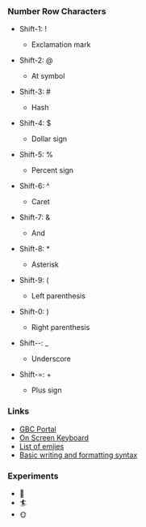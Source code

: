 ### Number Row Characters

* Shift-1: \!
  - Exclamation mark

* Shift-2: \@
  - At symbol

* Shift-3: \#
  - Hash

* Shift-4: \$
  - Dollar sign

* Shift-5: \%
  - Percent sign

* Shift-6: \^
  - Caret

* Shift-7: \&
  - And

* Shift-8: \*
  - Asterisk

* Shift-9: \(
  - Left parenthesis

* Shift-0: \)
  - Right parenthesis

* Shift--: \_
  - Underscore

* Shift-=: \+
  - Plus sign
### Links

* [GBC Portal](https://www.georgebrown.ca/portal)
* [On Screen Keyboard](https://www.markdownguide.org/)
* [List of emjies](https://gist.github.com/rxaviers/7360908)
* [Basic writing and formatting syntax](https://docs.github.com/en/get-started/writing-on-github/getting-started-with-writing-and-formatting-on-github/basic-writing-and-formatting-syntax)
### Experiments
* :traffic_light:
* :surfer:
* :sun_with_face:
